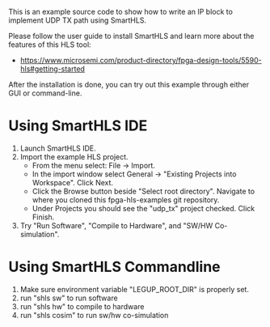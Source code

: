This is an example source code to show how to write an IP block to implement UDP TX path using SmartHLS. 

Please follow the user guide to install SmartHLS and learn more about the features of this HLS tool:
 - https://www.microsemi.com/product-directory/fpga-design-tools/5590-hls#getting-started

After the installation is done, you can try out this example through either GUI or command-line. 

# Using SmartHLS IDE
1. Launch SmartHLS IDE.
2. Import the example HLS project.
   * From the menu select: File -> Import.
   * In the import window select General -> "Existing Projects into Workspace". Click Next.
   * Click the Browse button beside "Select root directory". Navigate to where you cloned this fpga-hls-examples git repository.
   * Under Projects you should see the "udp_tx" project checked. Click Finish.
3. Try "Run Software", "Compile to Hardware", and "SW/HW Co-simulation".

# Using SmartHLS Commandline
1. Make sure environment variable "LEGUP_ROOT_DIR" is properly set. 
2. run "shls sw" to run software
3. run "shls hw" to compile to hardware
4. run "shls cosim" to run sw/hw co-simulation
